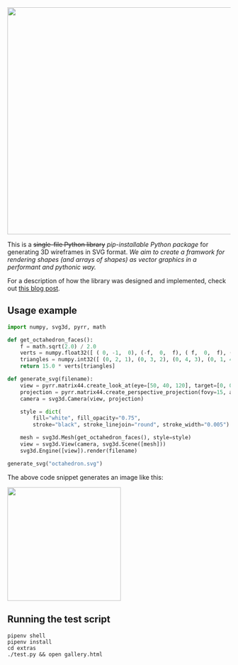 <img src="https://prideout.net/blog/svg_wireframes/filmstrip.svg" width="512px">

This is a ~~single-file Python library~~ _pip-installable Python package_ for generating 3D wireframes in SVG format. _We aim to create a framwork for rendering shapes (and arrays of shapes) as vector graphics in a performant and pythonic way._

For a description of how the library was designed and implemented, check out
[this blog post](https://prideout.net/blog/svg_wireframes/#using-the-api).

## Usage example

```python
import numpy, svg3d, pyrr, math

def get_octahedron_faces():
    f = math.sqrt(2.0) / 2.0
    verts = numpy.float32([ ( 0, -1,  0), (-f,  0,  f), ( f,  0,  f), ( f,  0, -f), (-f,  0, -f), ( 0,  1,  0) ])
    triangles = numpy.int32([ (0, 2, 1), (0, 3, 2), (0, 4, 3), (0, 1, 4), (5, 1, 2), (5, 2, 3), (5, 3, 4), (5, 4, 1) ])
    return 15.0 * verts[triangles]

def generate_svg(filename):
    view = pyrr.matrix44.create_look_at(eye=[50, 40, 120], target=[0, 0, 0], up=[0, 1, 0])
    projection = pyrr.matrix44.create_perspective_projection(fovy=15, aspect=1, near=10, far=200)
    camera = svg3d.Camera(view, projection)

    style = dict(
        fill="white", fill_opacity="0.75",
        stroke="black", stroke_linejoin="round", stroke_width="0.005")

    mesh = svg3d.Mesh(get_octahedron_faces(), style=style)
    view = svg3d.View(camera, svg3d.Scene([mesh]))
    svg3d.Engine([view]).render(filename)

generate_svg("octahedron.svg")
```

The above code snippet generates an image like this:

<img src="https://prideout.net/blog/svg_wireframes/octahedron.svg" width="256px">

## Running the test script

```
pipenv shell
pipenv install
cd extras
./test.py && open gallery.html
```
